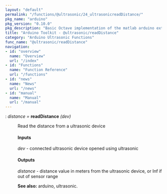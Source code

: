 ```yaml
---
layout: "default"
permalink: "/functions/@ultrasonic/24_ultrasonicreadDistance/"
pkg_name: "arduino"
pkg_version: "0.10.0"
pkg_description: "Basic Octave implementation of the matlab arduino extension,  allowing communication to a programmed arduino board to control its  hardware."
title: "Arduino Toolkit - @ultrasonic/readDistance"
category: "Arduino Ultrasonic Functions"
func_name: "@ultrasonic/readDistance"
navigation:
- id: "overview"
  name: "Overview"
  url: "/index"
- id: "Functions"
  name: "Function Reference"
  url: "/functions"
- id: "news"
  name: "News"
  url: "/news"
- id: "manual"
  name: "Manual"
  url: "/manual"
---
```

<dl class="def">
<dt id="index-readDistance"><span class="category">: </span><span><em><var>distance</var> =</em> <strong>readDistance</strong> <em>(<var>dev</var>)</em><a href='#index-readDistance' class='copiable-anchor'></a></span></dt>
<dd><p>Read the distance from a ultrasonic device
</p>
<span id="Inputs"></span><h4 class="subsubheading">Inputs</h4>
<p><var>dev</var> - connected ultrasonic device opened using ultrasonic
</p>
<span id="Outputs"></span><h4 class="subsubheading">Outputs</h4>
<p><var>distance</var> - distance value in meters from the ultrasonic device, or Inf if out of sensor range
</p>

<p><strong>See also:</strong> arduino, ultrasonic.
 </p></dd></dl>